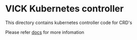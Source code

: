 # VICK Kubernetes controller

This directory contains kubernetes controller code for CRD's 

Please refer [docs](docs/spec/README.md) for more infomation
